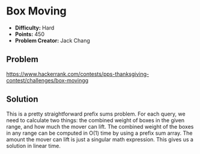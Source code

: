 # Box Moving

* **Difficulty:** Hard
* **Points:** 450
* **Problem Creator:** Jack Chang

## Problem

https://www.hackerrank.com/contests/pps-thanksgiving-contest/challenges/box-movingg

## Solution

This is a pretty straightforward prefix sums problem. For each query, we need to calculate two things: the combined weight of boxes in the given range, and how much the mover can lift. The combined weight of the boxes in any range can be computed in O(1) time by using a prefix sum array. The amount the mover can lift is just a singular math expression. This gives us a solution in linear time.
